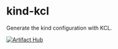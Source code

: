 # kind-kcl

Generate the kind configuration with KCL.

[![Artifact Hub](https://img.shields.io/endpoint?url=https://artifacthub.io/badge/repository/kind-kcl)](https://artifacthub.io/packages/search?repo=kind-kcl)
